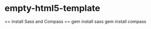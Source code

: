 empty-html5-template
====================

== install Sass and Compass ==
gem install sass
gem install compass
